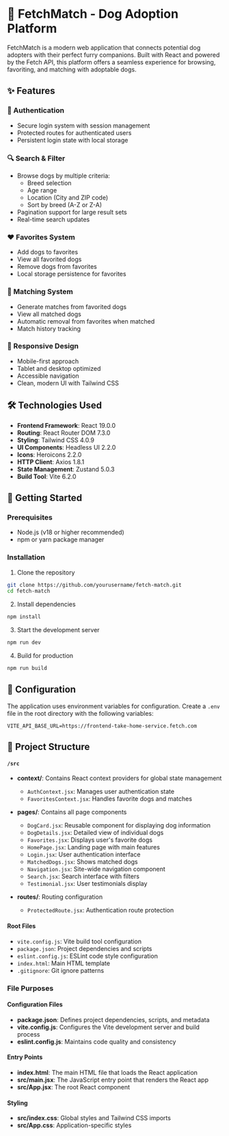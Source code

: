 # 🐾 FetchMatch - Dog Adoption Platform

FetchMatch is a modern web application that connects potential dog adopters with their perfect furry companions. Built with React and powered by the Fetch API, this platform offers a seamless experience for browsing, favoriting, and matching with adoptable dogs.

## ✨ Features

### 🔐 Authentication
- Secure login system with session management
- Protected routes for authenticated users
- Persistent login state with local storage

### 🔍 Search & Filter
- Browse dogs by multiple criteria:
  - Breed selection
  - Age range
  - Location (City and ZIP code)
  - Sort by breed (A-Z or Z-A)
- Pagination support for large result sets
- Real-time search updates

### ❤️ Favorites System
- Add dogs to favorites
- View all favorited dogs
- Remove dogs from favorites
- Local storage persistence for favorites

### 🤝 Matching System
- Generate matches from favorited dogs
- View all matched dogs
- Automatic removal from favorites when matched
- Match history tracking

### 📱 Responsive Design
- Mobile-first approach
- Tablet and desktop optimized
- Accessible navigation
- Clean, modern UI with Tailwind CSS

## 🛠️ Technologies Used

- **Frontend Framework**: React 19.0.0
- **Routing**: React Router DOM 7.3.0
- **Styling**: Tailwind CSS 4.0.9
- **UI Components**: Headless UI 2.2.0
- **Icons**: Heroicons 2.2.0
- **HTTP Client**: Axios 1.8.1
- **State Management**: Zustand 5.0.3
- **Build Tool**: Vite 6.2.0

## 🚀 Getting Started

### Prerequisites
- Node.js (v18 or higher recommended)
- npm or yarn package manager

### Installation

1. Clone the repository
```bash
git clone https://github.com/yourusername/fetch-match.git
cd fetch-match
```

2. Install dependencies
```bash
npm install
```

3. Start the development server
```bash
npm run dev
```

4. Build for production
```bash
npm run build
```

## 🔧 Configuration

The application uses environment variables for configuration. Create a `.env` file in the root directory with the following variables:

```env
VITE_API_BASE_URL=https://frontend-take-home-service.fetch.com
```

## 📁 Project Structure

#### `/src`
- **context/**: Contains React context providers for global state management
  - `AuthContext.jsx`: Manages user authentication state
  - `FavoritesContext.jsx`: Handles favorite dogs and matches

- **pages/**: Contains all page components
  - `DogCard.jsx`: Reusable component for displaying dog information
  - `DogDetails.jsx`: Detailed view of individual dogs
  - `Favorites.jsx`: Displays user's favorite dogs
  - `HomePage.jsx`: Landing page with main features
  - `Login.jsx`: User authentication interface
  - `MatchedDogs.jsx`: Shows matched dogs
  - `Navigation.jsx`: Site-wide navigation component
  - `Search.jsx`: Search interface with filters
  - `Testimonial.jsx`: User testimonials display

- **routes/**: Routing configuration
  - `ProtectedRoute.jsx`: Authentication route protection

#### Root Files
- `vite.config.js`: Vite build tool configuration
- `package.json`: Project dependencies and scripts
- `eslint.config.js`: ESLint code style configuration
- `index.html`: Main HTML template
- `.gitignore`: Git ignore patterns

### File Purposes

#### Configuration Files
- **package.json**: Defines project dependencies, scripts, and metadata
- **vite.config.js**: Configures the Vite development server and build process
- **eslint.config.js**: Maintains code quality and consistency

#### Entry Points
- **index.html**: The main HTML file that loads the React application
- **src/main.jsx**: The JavaScript entry point that renders the React app
- **src/App.jsx**: The root React component

#### Styling
- **src/index.css**: Global styles and Tailwind CSS imports
- **src/App.css**: Application-specific styles
